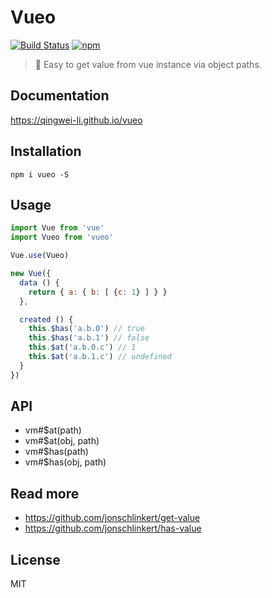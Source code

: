 # Vueo
[![Build Status](https://travis-ci.org/QingWei-Li/vueo.svg?branch=master)](https://travis-ci.org/QingWei-Li/vueo)
[![npm](https://img.shields.io/npm/v/vueo.svg)](https://www.npmjs.com/package/vueo)

> 🍟 Easy to get value from vue instance via object paths.

## Documentation
https://qingwei-li.github.io/vueo

## Installation
```shell
npm i vueo -S
```

## Usage
```javascript
import Vue from 'vue'
import Vueo from 'vueo'

Vue.use(Vueo)

new Vue({
  data () {
    return { a: { b: [ {c: 1} ] } }
  },

  created () {
    this.$has('a.b.0') // true
    this.$has('a.b.1') // false
    this.$at('a.b.0.c') // 1
    this.$at('a.b.1.c') // undefined
  }
})
```

## API
- vm#$at(path)
- vm#$at(obj, path)
- vm#$has(path)
- vm#$has(obj, path)

## Read more
- https://github.com/jonschlinkert/get-value
- https://github.com/jonschlinkert/has-value

## License
MIT
